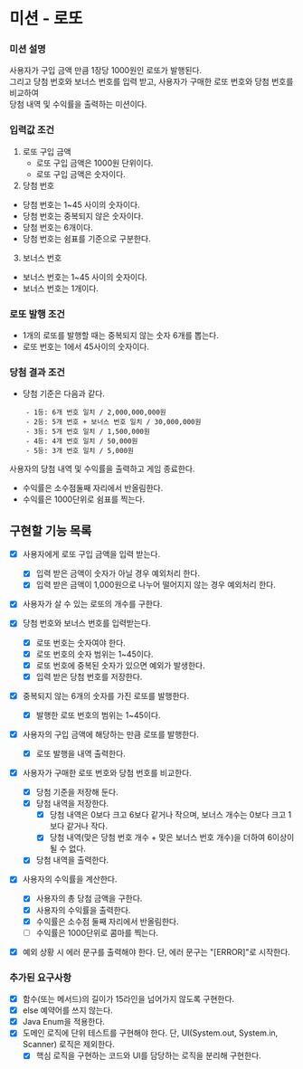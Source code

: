 # 미션 - 로또
### 미션 설명
사용자가 구입 금액 만큼 1장당 1000원인 로또가 발행된다.  
그리고 당첨 번호와 보너스 번호를 입력 받고, 사용자가 구매한 로또 번호와 당첨 번호를 비교하여  
당첨 내역 및 수익률을 출력하는 미션이다.

### 입력값 조건
1. 로또 구입 금액
   - 로또 구입 금액은 1000원 단위이다.
   - 로또 구입 금액은 숫자이다.
2. 당첨 번호
  - 당첨 번호는 1~45 사이의 숫자이다.
  - 당첨 번호는 중복되지 않은 숫자이다.
  - 당첨 번호는 6개이다.
  - 당첨 번호는 쉼표를 기준으로 구분한다.
3. 보너스 번호
  - 보너스 번호는 1~45 사이의 숫자이다.
  - 보너스 번호는 1개이다.

### 로또 발행 조건
- 1개의 로또를 발행할 때는 중복되지 않는 숫자 6개를 뽑는다.
- 로또 번호는 1에서 45사이의 숫자이다.

### 당첨 결과 조건
- 당첨 기준은 다음과 같다.
```
    - 1등: 6개 번호 일치 / 2,000,000,000원
    - 2등: 5개 번호 + 보너스 번호 일치 / 30,000,000원
    - 3등: 5개 번호 일치 / 1,500,000원
    - 4등: 4개 번호 일치 / 50,000원
    - 5등: 3개 번호 일치 / 5,000원
```
사용자의 당첨 내역 및 수익률을 출력하고 게임 종료한다.
- 수익률은 소수점둘째 자리에서 반올림한다.
- 수익률은 1000단위로 쉼표를 찍는다.

## 구현할 기능 목록
- [x] 사용자에게 로또 구입 금액을 입력 받는다.
  - [x] 입력 받은 금액이 숫자가 아닐 경우 예외처리 한다.
  - [x] 입력 받은 금액이 1,000원으로 나누어 떨어지지 않는 경우 예외처리 한다.
- [x] 사용자가 살 수 있는 로또의 개수를 구한다.
- [x] 당첨 번호와 보너스 번호를 입력받는다.
    - [x] 로또 번호는 숫자여야 한다.
    - [x] 로또 번호의 숫자 범위는 1~45이다.
    - [x] 로또 번호에 중복된 숫자가 있으면 예외가 발생한다.
    - [x] 입력 받은 당첨 번호를 저장한다.
- [x] 중복되지 않는 6개의 숫자를 가진 로또를 발행한다.
  - [x] 발행한 로또 번호의 범위는 1~45이다.
- [x] 사용자의 구입 금액에 해당하는 만큼 로또를 발행한다.
  - [x] 로또 발행을 내역 출력한다.
- [x] 사용자가 구매한 로또 번호와 당첨 번호를 비교한다.
  - [x] 당첨 기준을 저장해 둔다.
  - [x] 당첨 내역을 저장한다. 
    - [x] 당첨 내역은 0보다 크고 6보다 같거나 작으며, 보너스 개수는 0보다 크고 1보다 같거나 작다.
    - [x] 당첨 내역(맞은 당첨 번호 개수 + 맞은 보너스 번호 개수)을 더하여 6이상이 될 수 없다.
  - [x] 당첨 내역을 출력한다.
- [x] 사용자의 수익률을 계산한다.
  - [x] 사용자의 총 당첨 금액을 구한다.
  - [x] 사용자의 수익률을 출력한다.
  - [x] 수익률은 소수점 둘째 자리에서 반올림한다.
  - [ ] 수익률은 1000단위로 콤마를 찍는다.
- [x] 예외 상황 시 에러 문구를 출력해야 한다. 단, 에러 문구는 "[ERROR]"로 시작한다.


### 추가된 요구사항
- [x] 함수(또는 메서드)의 길이가 15라인을 넘어가지 않도록 구현한다.
- [x] else 예약어를 쓰지 않는다.
- [x] Java Enum을 적용한다.
- [x] 도메인 로직에 단위 테스트를 구현해야 한다. 단, UI(System.out, System.in, Scanner) 로직은 제외한다.
  - [x] 핵심 로직을 구현하는 코드와 UI를 담당하는 로직을 분리해 구현한다.
